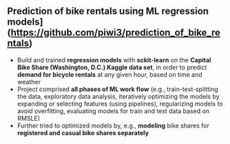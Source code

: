 ## Prediction of bike rentals using ML regression models](https://github.com/piwi3/prediction_of_bike_rentals)

- Build and trained __regression models__ with __sckit-learn__ on the __Capital Bike Share (Washington, D.C.) Kaggle data set__, in order to predict __demand for bicycle rentals__ at any given hour, based on time and weather
- Project comprised __all phases of ML work flow__ (e.g., train-test-splitting the data, exploratory data analysis, iteratively optimizing the models by expanding or selecting features (using pipelines), regularizing models to avoid overfitting, evaluating models for train and test data based on RMSLE)
- Further tried to optimized models by, e.g., __modeling__ bike shares for __registered and casual bike shares separately__

